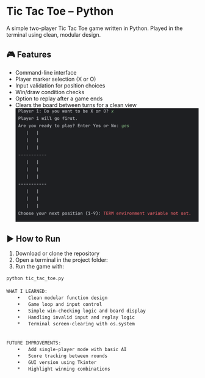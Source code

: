 # Tic Tac Toe – Python

A simple two-player Tic Tac Toe game written in Python. Played in the terminal using clean, modular design.

## 🎮 Features
- Command-line interface
- Player marker selection (X or O)
- Input validation for position choices
- Win/draw condition checks
- Option to replay after a game ends
- Clears the board between turns for a clean view
![Game Screenshot](Screenshot.png)
## ▶️ How to Run
1. Download or clone the repository
2. Open a terminal in the project folder:
3. Run the game with:

```bash
python tic_tac_toe.py

WHAT I LEARNED:
	•	Clean modular function design
	•	Game loop and input control
	•	Simple win-checking logic and board display
	•	Handling invalid input and replay logic
	*	Terminal screen-clearing with os.system
	

FUTURE IMPROVEMENTS:
	•	Add single-player mode with basic AI
	•	Score tracking between rounds
	•	GUI version using Tkinter
	*	Highlight winning combinations
